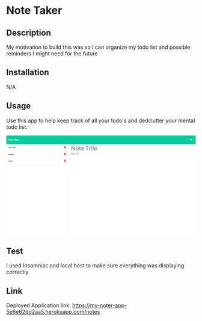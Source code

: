 # Note Taker

## Description
My motivation to build this was so I can organize my todo list and possible reminders I might need for the future

## Installation
N/A

## Usage
Use this app to help keep track of all your todo's and dedclutter your mental todo list.

![Image of note taker app displayed in website](public/assets/images/screenshot.png)

## Test
I used Insomniac and local host to make sure everything was displaying correctly

## Link
Deployed Application link: https://my-noter-app-5e6e62dd2aa5.herokuapp.com/notes